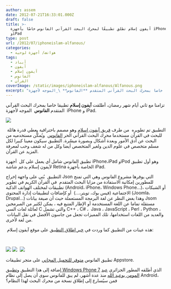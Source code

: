 ```yaml
---
author: assem
date: 2012-07-21T16:33:01.000Z
draft: false
title: >-
  آيفون إسلام تطلق تطبيقًا لمحرك البحث القرآني الفانوس خاصًا بأجهزة iPhone
  وiPad  
type: post
url: /2012/07/iphoneislam-alfanous/
categories:
  - هواتف/ أجهزة لوحية
tags:
  - آيباد
  - آيفون
  - آيفون إسلام
  - الفانوس
  - القرآن
coverImage: /static/images/iphoneislam-alfanous/Alfanous.png
excerpt: "تزامنا مع ثاني أيام شهر رمضان، أطلقت **آيفون إسلام** تطبيقا خاصا بمحرك البحث القرآني المتقدم **الفانوس** \_الموجه لأجهزة\_ iPhone و iPad.\n\n\n\n\_التطبيق تم تطويره\_ من طرف [فريق آيفون إسلام](http://www.iphoneislam.com) وهو مصمم باحترافية يعطي قدرة هائلة للبحث في القرآن مستخدما محرك البحث"
---
```

تزامنا مع ثاني أيام شهر رمضان، أطلقت **آيفون إسلام** تطبيقا خاصا بمحرك البحث القرآني المتقدم **الفانوس**  الموجه لأجهزة  iPhone و iPad.

![](/static/images/iphoneislam-alfanous/Alfanous.png)

 التطبيق تم تطويره  من طرف [فريق آيفون إسلام](http://www.iphoneislam.com) وهو مصمم باحترافية يعطي قدرة هائلة للبحث في القرآن مستخدما محرك البحث القرآني الحر [الفانوس](http://www.alfanous.org/)  ويُمكُّن مستخدميه من البحث عن أدق الأمور وبعدة أشكال وبصورة ميسّرة. التطبيق سيكون معينا كبيرا لكل مسلم متخصص في علوم الدين ولغير المتخصص أيضا وكل من له شغف وحب لمعرفة المزيد عن القرآن.

تطبيق الفانوس شامل أي يعمل على كل  أجهزة iPhone،iPad وiPod وهو أول تطبيق لآيفون إسلام يدعم شاشة Retina الخاصة بأجهزة iPad.

التطبيق  بُني على واجهة إخراج Json التي يوفرها مشروع الفانوس وهي التي تمنح للمطورين إمكانية الاستفادة من مزايا البحث المتقدم  في القرآن الكريم في تطوير تطبيقات لمختلف الهواتف الذكية (Android، iPhone، Windows Phone...)، أو الشبكات الاجتماعية (فيس بوك، تويتر،...)  أو كإضافات لتطبيقات إدارة المحتوى (Joomla، Drupal...) وهذا بغض النظر عن لغة البرمجة المستعملة حيث أن صيغة بيانات Jsom مستقلة تماما عن اللغة المستخدمة أو الإطار المتبع فيه ، يمكن لكثير من المبرمجين لعائلة لغات السي C والتي تشمل C++ ، C# ،  Java ، JavaScript ، Perl ، Python ، والعديد من اللغات استخدامها، تلك المميزات تجعل من جاسون الأفضل في نقل البيانات  من لغة لأخرى.

 هذه عينات من التطبيق كما وردت في [خبر إطلاق التطبيق](http://www.iphoneislam.com/2012/07/alfanous-advanced-quranic-search-engine-now-in-appstore/20826) على موقع آيفون إسلام:

 

![](/static/images/iphoneislam-alfanous/Alfanous\_2.jpg) ![](/static/images/iphoneislam-alfanous/Alfanous-03.jpg)  ![](/static/images/iphoneislam-alfanous/Alfanous-04.jpg)

تطبيق الفانوس [متوفر للتحميل المجاني](http://itunes.apple.com/us/app/alfanws-mhrk-bhth-qrany-mtqdm/id543646326?mt=8) على متجر تطبيقات Appstore.

إضافة إلى هذا التطبيق و[تطبيق Windows Phone 7](http://www.windowsphone.com/fr-FR/apps/f9e1504d-ce31-4802-a2d1-24ff9f41a06e) الذي أطلقه المطور الجزائري [عبد المومن بوعبد الله](https://twitter.com/AbdouMoumen) منذ عدة أشهر، لم يبق للفانوس سوى أن يصل إلى نظام Android، فمن سيُسارع إلى إطلاق نسخة من محرك البحث لهذا النظام؟
